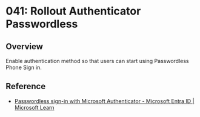 # 041: Rollout Authenticator Passwordless

## Overview

Enable authentication method so that users can start using Passwordless Phone Sign in.

## Reference

* [Passwordless sign-in with Microsoft Authenticator - Microsoft Entra ID | Microsoft Learn](https://learn.microsoft.com/en-us/entra/identity/authentication/howto-authentication-passwordless-phone)

